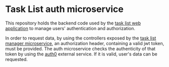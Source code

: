 # Task List auth microservice

This repository holds the backend code used by the [task list web application] to manage users' authentication and authorization.

In order to request data, by using the controllers exposed by the [task list manager microservice], an authorization header, containing a valid jwt token,  must be provided. The auth microservice checks the authenticity of that token by using the [auth0] external service. If it is valid, user's data can be requested.

[task list web application]: https://github.com/iker-pc/task-list-webapp
[task list manager microservice]: https://github.com/iker-pc/task-list-manager-ms
[auth0]: https://auth0.com/

  
